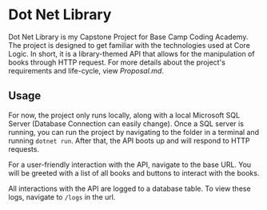 # Dot Net Library

Dot Net Library is my Capstone Project for Base Camp Coding Academy. 
The project is designed to get familiar with the technologies used at Core Logic.
In short, it is a library-themed API that allows for the manipulation of books through HTTP request.
For more details about the project's requirements and life-cycle, view *Proposal.md*.

## Usage

For now, the project only runs locally, along with a local Microsoft SQL Server (Database Connection can easily change).
Once a SQL server is running, you can run the project by navigating to the folder in a terminal and running `dotnet run`.
After that, the API boots up and will respond to HTTP requests.

For a user-friendly interaction with the API, navigate to the base URL. 
You will be greeted with a list of all books and buttons to interact with the books.

All interactions with the API are logged to a database table. 
To view these logs, navigate to `/logs` in the url.
